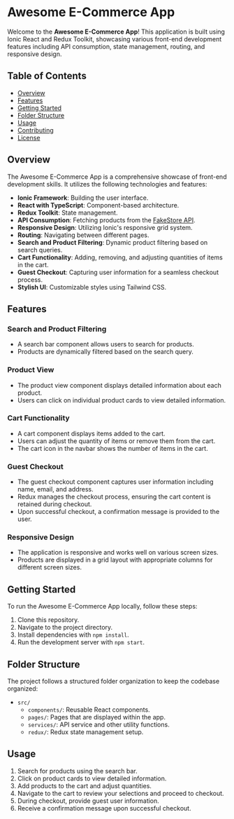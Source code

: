 # Awesome E-Commerce App

Welcome to the **Awesome E-Commerce App**! This application is built using Ionic React and Redux Toolkit, showcasing various front-end development features including API consumption, state management, routing, and responsive design.

## Table of Contents

- [Overview](#overview)
- [Features](#features)
- [Getting Started](#getting-started)
- [Folder Structure](#folder-structure)
- [Usage](#usage)
- [Contributing](#contributing)
- [License](#license)

## Overview

The Awesome E-Commerce App is a comprehensive showcase of front-end development skills. It utilizes the following technologies and features:

- **Ionic Framework**: Building the user interface.
- **React with TypeScript**: Component-based architecture.
- **Redux Toolkit**: State management.
- **API Consumption**: Fetching products from the [FakeStore API](https://fakestoreapi.com/docs).
- **Responsive Design**: Utilizing Ionic's responsive grid system.
- **Routing**: Navigating between different pages.
- **Search and Product Filtering**: Dynamic product filtering based on search queries.
- **Cart Functionality**: Adding, removing, and adjusting quantities of items in the cart.
- **Guest Checkout**: Capturing user information for a seamless checkout process.
- **Stylish UI**: Customizable styles using Tailwind CSS.

## Features

### Search and Product Filtering

- A search bar component allows users to search for products.
- Products are dynamically filtered based on the search query.

### Product View

- The product view component displays detailed information about each product.
- Users can click on individual product cards to view detailed information.

### Cart Functionality

- A cart component displays items added to the cart.
- Users can adjust the quantity of items or remove them from the cart.
- The cart icon in the navbar shows the number of items in the cart.

### Guest Checkout

- The guest checkout component captures user information including name, email, and address.
- Redux manages the checkout process, ensuring the cart content is retained during checkout.
- Upon successful checkout, a confirmation message is provided to the user.

### Responsive Design

- The application is responsive and works well on various screen sizes.
- Products are displayed in a grid layout with appropriate columns for different screen sizes.

## Getting Started

To run the Awesome E-Commerce App locally, follow these steps:

1. Clone this repository.
2. Navigate to the project directory.
3. Install dependencies with `npm install`.
4. Run the development server with `npm start`.

## Folder Structure

The project follows a structured folder organization to keep the codebase organized:

- `src/`
  - `components/`: Reusable React components.
  - `pages/`: Pages that are displayed within the app.
  - `services/`: API service and other utility functions.
  - `redux/`: Redux state management setup.

## Usage

1. Search for products using the search bar.
2. Click on product cards to view detailed information.
3. Add products to the cart and adjust quantities.
4. Navigate to the cart to review your selections and proceed to checkout.
5. During checkout, provide guest user information.
6. Receive a confirmation message upon successful checkout.

